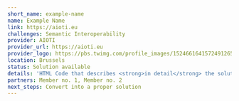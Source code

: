 ```yaml
---
short_name: example-name
name: Example Name
link: https://aioti.eu
challenges: Semantic Interoperability
provider: AIOTI
provider_url: https://aioti.eu
provider_logo: https://pbs.twimg.com/profile_images/1524661641572491265/k26jqf1h_400x400.jpg
location: Brussels
status: Solution available
details: 'HTML Code that describes <strong>in detail</strong> the solution and its advantages, such as::<br><br><ul><li>- Something very special </li><li>- Something very useful </li><li>- Something very interesting</li></ul><br/><img src="https://pbs.twimg.com/profile_banners/731175743493943296/1665500278/1500x500"/>'
partners: Member no. 1, Member no. 2
next_steps: Convert into a proper solution
---
```

